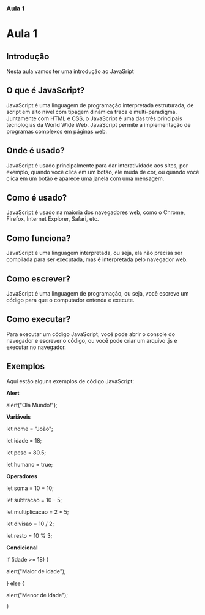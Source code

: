 ### Aula 1

<h1> Aula 1 </h1>

<h2> Introdução </h2>

<p> Nesta aula vamos ter uma introdução ao JavaSript  </p>

<h2> O que é JavaScript? </h2>

<p> JavaScript é uma linguagem de programação interpretada estruturada, de script em alto nível com tipagem dinâmica fraca e multi-paradigma. Juntamente com HTML e CSS, o JavaScript é uma das três principais tecnologias da World Wide Web. JavaScript permite a implementação de programas complexos em páginas web. </p>

<h2> Onde é usado? </h2>

<p> JavaScript é usado principalmente para dar interatividade aos sites, por exemplo, quando você clica em um botão, ele muda de cor, ou quando você clica em um botão e aparece uma janela com uma mensagem. </p>

<h2> Como é usado? </h2>

<p> JavaScript é usado na maioria dos navegadores web, como o Chrome, Firefox, Internet Explorer, Safari, etc. </p>

<h2> Como funciona? </h2>

<p> JavaScript é uma linguagem interpretada, ou seja, ela não precisa ser compilada para ser executada, mas é interpretada pelo navegador web. </p>

<h2> Como escrever? </h2>

<p> JavaScript é uma linguagem de programação, ou seja, você escreve um código para que o computador entenda e execute. </p>

<h2> Como executar? </h2>

<p> Para executar um código JavaScript, você pode abrir o console do navegador e escrever o código, ou você pode criar um arquivo .js e executar no navegador. </p>

<h2> Exemplos </h2>

<p> Aqui estão alguns exemplos de código JavaScript: </p>

<p> <strong> Alert </strong> </p>

<p> alert("Olá Mundo!"); </p>

<p> <strong> Variáveis </strong> </p>

<p> let nome = "João"; </p>

<p> let idade = 18; </p>

<p> let peso = 80.5; </p>

<p> let humano = true; </p>

<p> <strong> Operadores </strong> </p>

<p> let soma = 10 + 10; </p>

<p> let subtracao = 10 - 5; </p>

<p> let multiplicacao = 2 * 5; </p>

<p> let divisao = 10 / 2;

<p> let resto = 10 % 3; </p>

<p> <strong> Condicional </strong> </p>

if (idade >= 18) { 

 alert("Maior de idade"); 

 } else {

 alert("Menor de idade");

    }